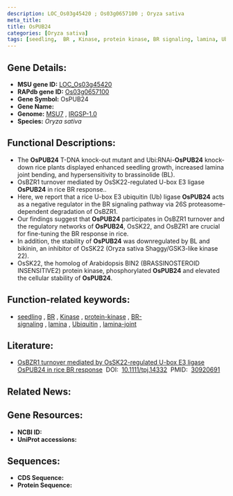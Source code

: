 ```yaml
---
description: LOC_Os03g45420 ; Os03g0657100 ; Oryza sativa
meta_title:
title: OsPUB24
categories: [Oryza sativa]
tags: [seedling,  BR , Kinase, protein kinase, BR signaling, lamina, Ubiquitin, lamina joint]
---
```


## Gene Details:
- **MSU gene ID:** [LOC_Os03g45420](http://rice.uga.edu/cgi-bin/ORF_infopage.cgi?orf=LOC_Os03g45420)  
- **RAPdb gene ID:** [Os03g0657100](https://rapdb.dna.affrc.go.jp/locus/?name=Os03g0657100)  
- **Gene Symbol:** OsPUB24
- **Gene Name:**
- **Genome:**  [MSU7](http://rice.uga.edu/)&nbsp;,&nbsp;[IRGSP-1.0](https://rapdb.dna.affrc.go.jp/download/irgsp1.html)
- **Species:** *Oryza sativa*

## Functional Descriptions:
   - The **OsPUB24** T-DNA knock-out mutant and Ubi:RNAi-**OsPUB24** knock-down rice plants displayed enhanced seedling growth, increased lamina joint bending, and hypersensitivity to brassinolide (BL).
   - OsBZR1 turnover mediated by OsSK22-regulated U-box E3 ligase **OsPUB24** in rice BR response..
   - Here, we report that a rice U-box E3 ubiquitin (Ub) ligase **OsPUB24** acts as a negative regulator in the BR signaling pathway via 26S proteasome-dependent degradation of OsBZR1.
   - Our findings suggest that **OsPUB24** participates in OsBZR1 turnover and the regulatory networks of **OsPUB24**, OsSK22, and OsBZR1 are crucial for fine-tuning the BR response in rice.
   - In addition, the stability of **OsPUB24** was downregulated by BL and bikinin, an inhibitor of OsSK22 (Oryza sativa Shaggy/GSK3-like kinase 22).
   - OsSK22, the homolog of Arabidopsis BIN2 (BRASSINOSTEROID INSENSITIVE2) protein kinase, phosphorylated **OsPUB24** and elevated the cellular stability of **OsPUB24**.

## Function-related keywords:
   - [seedling](/tags/seedling/)&nbsp;,&nbsp;[BR](/tags/BR/)&nbsp;,&nbsp;[Kinase](/tags/Kinase/)&nbsp;,&nbsp;[protein-kinase](/tags/protein-kinase/)&nbsp;,&nbsp;[BR-signaling](/tags/BR-signaling/)&nbsp;,&nbsp;[lamina](/tags/lamina/)&nbsp;,&nbsp;[Ubiquitin](/tags/Ubiquitin/)&nbsp;,&nbsp;[lamina-joint](/tags/lamina-joint/)

## Literature:
   - [OsBZR1 turnover mediated by OsSK22-regulated U-box E3 ligase OsPUB24 in rice BR response](https://www.doi.org/10.1111/tpj.14332)&nbsp;&nbsp;DOI:&nbsp;&nbsp;[10.1111/tpj.14332](https://www.doi.org/10.1111/tpj.14332)&nbsp;&nbsp;PMID:&nbsp;&nbsp;[30920691](https://pubmed.ncbi.nlm.nih.gov/30920691/)

## Related News:

## Gene Resources:
- **NCBI ID:**  []()
- **UniProt accessions:** [](https://www.uniprot.org/uniprotkb//entry)

## Sequences:
- **CDS Sequence:**
- **Protein Sequence:**
